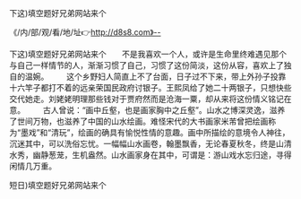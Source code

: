 下这)填空题好兄弟网站来个

《/内/部/观/看/地/址👉http://d8s8.com》--

下这)填空题好兄弟网站来个　　不是我喜欢一个人，或许是生命里终难遇见那个与自己一样情节的人，渐渐习惯了自己，习惯了这份简淡，这份从容，喜欢上了独自的温婉。
　　这个乡野妇人简直上不了台面，日子过不下来，带上外孙子投靠十六竿子都打不着的远亲荣国民政府讨银子。王熙凤给了她二十两银子，只想快些交代她走。刘姥姥明理那些钱对于贾府然而是沧海一粟，却从来将这份情义铭记在意。
　　古人曾说：“画中丘壑，也是画家胸中之丘壑”。山水之博深灵逸，滋养了世间万物，也滋养了中国的山水绘画。难怪宋代的大书画家米芾曾把绘画称为“墨戏”和“清玩”，绘画的确具有愉悦性情的意趣。画中所描绘的意境令人神往，沉迷其中，可以洗俗忘忧。一幅幅山水画卷，翰墨飘香，无论春夏秋冬，终是山清水秀，幽静葱茏，生机盎然。山水画家身在其中，可谓是：游山戏水忘归途，寻得闲情几万重。





短日)填空题好兄弟网站来个
